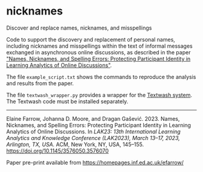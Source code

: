 # nicknames

Discover and replace names, nicknames, and misspellings

Code to support the discovery and replacement of personal names,
including nicknames and misspellings within the text of informal
messages exchanged in asynchronous online discussions, as described in
the paper ["Names, Nicknames, and Spelling Errors: Protecting
Participant Identity in Learning Analytics of Online Discussions"][1].

The file `example_script.txt` shows the commands to reproduce the
analysis and results from the paper.

The file `textwash_wrapper.py` provides a wrapper for the [Textwash
system](https://github.com/maximilianmozes/textwash). The Textwash
code must be installed separately.

---

Elaine Farrow, Johanna D. Moore, and Dragan Gašević. 2023.
Names, Nicknames, and Spelling Errors: Protecting Participant Identity in Learning Analytics of Online Discussions.
In _LAK23: 13th International Learning Analytics and Knowledge Conference (LAK2023), March 13–17, 2023, Arlington, TX, USA._
ACM, New York, NY, USA, 145–155. https://doi.org/10.1145/3576050.3576070

Paper pre-print available from https://homepages.inf.ed.ac.uk/efarrow/

[1]: https://doi.org/10.1145/3576050.3576070
